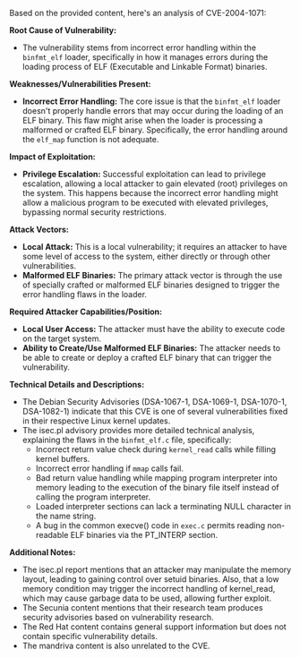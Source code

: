 Based on the provided content, here's an analysis of CVE-2004-1071:

**Root Cause of Vulnerability:**

*   The vulnerability stems from incorrect error handling within the `binfmt_elf` loader, specifically in how it manages errors during the loading process of ELF (Executable and Linkable Format) binaries.

**Weaknesses/Vulnerabilities Present:**

*   **Incorrect Error Handling:** The core issue is that the `binfmt_elf` loader doesn't properly handle errors that may occur during the loading of an ELF binary. This flaw might arise when the loader is processing a malformed or crafted ELF binary. Specifically, the error handling around the `elf_map` function is not adequate.

**Impact of Exploitation:**

*   **Privilege Escalation:** Successful exploitation can lead to privilege escalation, allowing a local attacker to gain elevated (root) privileges on the system. This happens because the incorrect error handling might allow a malicious program to be executed with elevated privileges, bypassing normal security restrictions.

**Attack Vectors:**

*   **Local Attack:** This is a local vulnerability; it requires an attacker to have some level of access to the system, either directly or through other vulnerabilities.
*   **Malformed ELF Binaries:** The primary attack vector is through the use of specially crafted or malformed ELF binaries designed to trigger the error handling flaws in the loader.

**Required Attacker Capabilities/Position:**

*   **Local User Access:** The attacker must have the ability to execute code on the target system.
*   **Ability to Create/Use Malformed ELF Binaries:** The attacker needs to be able to create or deploy a crafted ELF binary that can trigger the vulnerability.

**Technical Details and Descriptions:**

*   The Debian Security Advisories (DSA-1067-1, DSA-1069-1, DSA-1070-1, DSA-1082-1) indicate that this CVE is one of several vulnerabilities fixed in their respective Linux kernel updates.
*   The isec.pl advisory provides more detailed technical analysis, explaining the flaws in the `binfmt_elf.c` file, specifically:
    *   Incorrect return value check during `kernel_read` calls while filling kernel buffers.
    *   Incorrect error handling if `mmap` calls fail.
    *   Bad return value handling while mapping program interpreter into memory leading to the execution of the binary file itself instead of calling the program interpreter.
    *   Loaded interpreter sections can lack a terminating NULL character in the name string.
    *   A bug in the common execve() code in `exec.c` permits reading non-readable ELF binaries via the PT_INTERP section.

**Additional Notes:**

*   The isec.pl report mentions that an attacker may manipulate the memory layout, leading to gaining control over setuid binaries. Also, that a low memory condition may trigger the incorrect handling of kernel_read, which may cause garbage data to be used, allowing further exploit.
*   The Secunia content mentions that their research team produces security advisories based on vulnerability research.
*   The Red Hat content contains general support information but does not contain specific vulnerability details.
*   The mandriva content is also unrelated to the CVE.